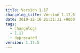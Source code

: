 ```yaml
---
title: Version 1.17
changelog_title: Version 1.17.5
date: 2019-12-16 21:21:31 +0000
tags:
  - changelogs
  - 1.17
  - deprecated
version: 1.17.5
---
```


<script src="https://gist.github.com/spinnaker-release/d020714e9190763f27e35701e14c6bc1.js?file=1.17.5.md"></script>
<script src="https://gist.github.com/spinnaker-release/d020714e9190763f27e35701e14c6bc1.js?file=1.17.4.md"></script>
<script src="https://gist.github.com/spinnaker-release/d020714e9190763f27e35701e14c6bc1.js?file=1.17.3.md"></script>
<script src="https://gist.github.com/spinnaker-release/d020714e9190763f27e35701e14c6bc1.js?file=1.17.2.md"></script>
<script src="https://gist.github.com/spinnaker-release/d020714e9190763f27e35701e14c6bc1.js?file=1.17.1.md"></script>
<script src="https://gist.github.com/spinnaker-release/d020714e9190763f27e35701e14c6bc1.js?file=1.17.0.md"></script>
